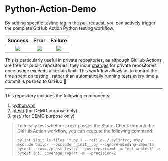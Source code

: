 # Python-Action-Demo

By adding specific [testing](https://github.com/changchiyou/Github-Action-Test/labels/testing) tag in the pull request, you can actively trigger the complete GitHub Action Python testing workflow.

|                                                   Success                                                   |                                                    Error                                                    |                                                   Failure                                                   |
| :---------------------------------------------------------------------------------------------------------: | :---------------------------------------------------------------------------------------------------------: | :---------------------------------------------------------------------------------------------------------: |
| ![](https://github.com/changchiyou/Github-Action-Test/assets/46549482/e24fbdb3-bf05-45d9-a585-44e6ad364e35) | ![](https://github.com/changchiyou/Github-Action-Test/assets/46549482/8fad1f6b-3f8d-4968-b357-37c950ce2920) | ![](https://github.com/changchiyou/Github-Action-Test/assets/46549482/a0722041-e9e5-4a6c-861f-47ab18c4f8e0) |

This is particularly useful in private repositories, as although GitHub Actions are free for public repositories, they incur [charges](https://docs.github.com/en/billing/managing-billing-for-github-actions/about-billing-for-github-actions) for private repositories once usage exceeds a certain limit. This workflow allows us to control the time spent on testing , rather than automatically running tests every time a commit is pushed to GitHub 💸.

---

This repository includes the following components:

1. [python.yml](./.github/workflows/python.yml)
2. [ptest/](./ptest/) (for DEMO purpose only)
3. [test/](./tests/) (for DEMO purpose only)

> To locally test whether `ptest` passes the Status Check through the GitHub Action workflow, you can execute the following command:
>
> ```shell
> pylint $(git ls-files '*.py') --rcfile=./.pylintrc; mypy . --exclude build/ --exclude __init__.py --ignore-missing-imports; pytest --cov=./ptest tests/ --cov-report=xml -m "not webtest" -c pytest.ini; coverage report -m --precision=2
> ```

